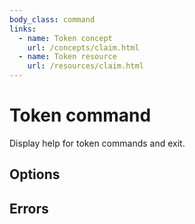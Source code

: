 ```yaml
---
body_class: command
links:
  - name: Token concept
    url: /concepts/claim.html
  - name: Token resource
    url: /resources/claim.html
---
```


# Token command

<section>

Display help for token commands and exit.

</section>

<section>

## Options

</section>

<section>

## Errors

</section>
